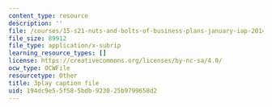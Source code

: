 ```yaml
---
content_type: resource
description: ''
file: /courses/15-s21-nuts-and-bolts-of-business-plans-january-iap-2014/194dc9e55f585bdb923025b9799658d2_ZcPNcoTbkIU.vtt
file_size: 89912
file_type: application/x-subrip
learning_resource_types: []
license: https://creativecommons.org/licenses/by-nc-sa/4.0/
ocw_type: OCWFile
resourcetype: Other
title: 3play caption file
uid: 194dc9e5-5f58-5bdb-9230-25b9799658d2
---
```

